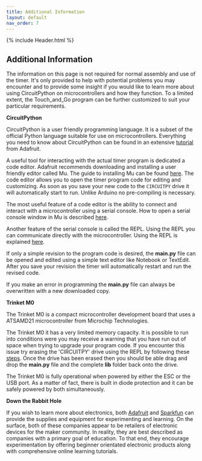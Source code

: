 ```yaml
---
title: Additional Information
layout: default
nav_order: 7
---
```


{% include Header.html %}

## Additional Information ##

The information on this page is not required for normal assembly and use of the timer.  It's only provided to help with potential problems you may encounter and to provide some insight if you would like to learn more about using CircuitPython on microcontrollers and how they function. To a limited extent, the Touch_and_Go program can be further customized to suit your particular requirements.

**CircuitPython**

CircuitPython is a user friendly programming language.  It is a subset of the official Python language suitable for use on microcontrollers.  Everything you need to know about CircuitPython can be found in an extensive <a href="https://learn.adafruit.com/welcome-to-circuitpython" target="_blank">tutorial</a> from Adafruit.

A useful tool for interacting with the actual timer program is dedicated a code editor.  Adafruit recommends downloading and installing a user friendly editor called Mu.  The guide to installing Mu can be found <a href="https://learn.adafruit.com/welcome-to-circuitpython/installing-mu-editor" target="_blank">here</a>. The code editor allows you to open the timer program code for editing and customizing.  As soon as you save your new code to the `CIRCUITPY` drive it will automatically start to run.  Unlike Arduino no pre-compiling is necessary.

The most useful feature of a code editor is the ability to connect and interact with a microcontroller using a serial console.  How to open a serial console window in Mu is described <a href="https://learn.adafruit.com/welcome-to-circuitpython/kattni-connecting-to-the-serial-console" target="_blank">here</a>.

Another feature of the serial console is called the REPL.  Using the REPL you can communicate directly with the microcontroller.  Using the REPL is explained <a href="https://learn.adafruit.com/welcome-to-circuitpython/the-repl" target="_blank">here</a>.

If only a simple revision to the program code is desired, the **main.py** file can be opened and edited using a simple text editor like Notebook or TextEdit.  After you save your revision the timer will automatically restart and run the revised code.

If you make an error in programming the **main.py** file can always be overwritten with a new downloaded copy.

**Trinket M0**

The Trinket M0 is a compact microcontroller development board that uses a ATSAMD21 microcontroller from Microchip Technologies.

The Trinket M0 it has a very limited memory capacity. It is possible to run into conditions were you may receive a warning that you have run out of space when trying to upgrade your program code.  If you encounter this issue try erasing the 'CIRCUITPY' drive using the REPL by following these <a href="https://learn.adafruit.com/welcome-to-circuitpython/troubleshooting#to-erase-circuitpy-storage-dot-erase-filesystem-2987288" target="_blank">steps</a>. Once the drive has been erased then you should be able drag and drop the **main.py** file and the complete **lib** folder back onto the drive.

The Trinket M0 is fully operational when powered by either the ESC or the USB port.  As a matter of fact, there is built in diode protection and it can be safely powered by both simultaneously.

**Down the Rabbit Hole**

If you wish to learn more about electronics, both <a href="https://www.adafruit.com/" target="_blank">Adafruit</a> and <a href="https://www.sparkfun.com/" target="_blank">Sparkfun</a> can provide the supplies and equipment for experimenting and learning.   On the surface, both of these companies appear to be retailers of electronic devices for the maker community.  In reality, they are best described as companies with a primary goal of education.  To that end, they encourage experimentation by offering beginner orientated electronic products along with comprehensive online learning tutorials.



[1]: https://www.adafruit.com/
[2]: https://www.sparkfun.com/
